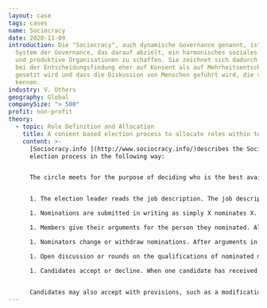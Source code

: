 ```yaml
---
layout: case
tags: cases
name: Sociocracy
date: 2020-11-09
introduction: Die "Sociocracy", auch dynamische Governance genannt, ist ein
  System der Governance, das darauf abzielt, ein harmonisches soziales Umfeld
  und produktive Organisationen zu schaffen. Sie zeichnet sich dadurch aus, dass
  bei der Entscheidungsfindung eher auf Konsent als auf Mehrheitsentscheidungen
  gesetzt wird und dass die Diskussion von Menschen geführt wird, die sich
  kennen.
industry: V. Others
geography: Global
companySize: "> 500"
profit: non-profit
theory:
  - topic: Role Definition and Allocation
    title: A consent based election process to allocate roles within teams
    content: >-
      [Sociocracy.info ](http://www.sociocracy.info/)describes the Sociocratic
      election process in the following way: 


      The circle meets for the purpose of deciding who is the best available person for a job. Election is by the consent of all members present or their consent to using a method other than consent. Alternate methods may include range voting, preference voting, majority vote, etc. The group may also consent to delegating the final decision.


      1. The election leader reads the job description. The job description defines the aim of the election. As an aim, it establishes the basis for argument and consent. The group may have previously defined the functions and tasks of the person to be elected and consented to the job description, or it may be done in the same meeting. The election leader may have been previously elected, may be the regular leader of the group, or may be elected in the same meeting. This is determined by the size and complexity of the organization and the nature of the election, whether, for example, it is expected to be highly competitive or is a key position.

      1. Nominations are submitted in writing as simply X nominates X. Circle members may nominate themselves. They may nominate someone who is not a member of the circle or nominate an “outside search” for someone not currently a member of the circle.

      1. Members give their arguments for the person they nominated. All arguments for one nominee are presented in the same round, asking the additional nominators if they have arguments to add to those of the first person to present. The election leader should monitor whether arguments are based on the job description and the ability of the person to fulfill its requirements and stop the presenter if they are not.

      1. Nominators change or withdraw nominations. After arguments in favor of nominations are presented, members are given the opportunity to change or withdraw their nominations.

      1. Open discussion or rounds on the qualifications of nominated members. Depending on the size of the circle, members may do rounds to discuss the candidates or have open discussion facilitated by the election leader. At this time any concerns about or objections to candidates may be addressed by the candidate or other by other members of the circle. When appropriate, the election leader may suggest that one person seems to be the best candidate. The group must consent to this decision.

      1. Candidates accept or decline. When one candidate has received the consent of all members present, that candidate is asked if they will accept the position. Candidates are not allowed to decline before this point because some candidates migh decline prematurely for fear of standing for election or inappropriately believing themselves to be unqualified. On hearing why their peers have elected them, candidates are more likely to accept.


      Candidates may also accept with provisions, such as a modification in the job description, additional financial or personal support, etc. The group must decide to accept these changes by consent. If they do not, another round may be conducted to elect another of the candidates nominated or a new election conducted.^[Source:  <http://www.sociocracy.info/about-sociocracy/the-sociocratic-election-process/> The article gives further interesting information about conditions that make for good or bad election decisions.]
---
```

